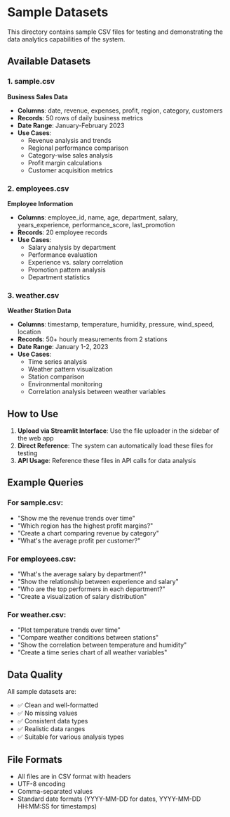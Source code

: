 # Sample Datasets

This directory contains sample CSV files for testing and demonstrating the data analytics capabilities of the system.

## Available Datasets

### 1. sample.csv
**Business Sales Data**
- **Columns**: date, revenue, expenses, profit, region, category, customers
- **Records**: 50 rows of daily business metrics
- **Date Range**: January-February 2023
- **Use Cases**: 
  - Revenue analysis and trends
  - Regional performance comparison
  - Category-wise sales analysis
  - Profit margin calculations
  - Customer acquisition metrics

### 2. employees.csv
**Employee Information**
- **Columns**: employee_id, name, age, department, salary, years_experience, performance_score, last_promotion
- **Records**: 20 employee records
- **Use Cases**:
  - Salary analysis by department
  - Performance evaluation
  - Experience vs. salary correlation
  - Promotion pattern analysis
  - Department statistics

### 3. weather.csv
**Weather Station Data**
- **Columns**: timestamp, temperature, humidity, pressure, wind_speed, location
- **Records**: 50+ hourly measurements from 2 stations
- **Date Range**: January 1-2, 2023
- **Use Cases**:
  - Time series analysis
  - Weather pattern visualization
  - Station comparison
  - Environmental monitoring
  - Correlation analysis between weather variables

## How to Use

1. **Upload via Streamlit Interface**: Use the file uploader in the sidebar of the web app
2. **Direct Reference**: The system can automatically load these files for testing
3. **API Usage**: Reference these files in API calls for data analysis

## Example Queries

### For sample.csv:
- "Show me the revenue trends over time"
- "Which region has the highest profit margins?"
- "Create a chart comparing revenue by category"
- "What's the average profit per customer?"

### For employees.csv:
- "What's the average salary by department?"
- "Show the relationship between experience and salary"
- "Who are the top performers in each department?"
- "Create a visualization of salary distribution"

### For weather.csv:
- "Plot temperature trends over time"
- "Compare weather conditions between stations"
- "Show the correlation between temperature and humidity"
- "Create a time series chart of all weather variables"

## Data Quality

All sample datasets are:
- ✅ Clean and well-formatted
- ✅ No missing values
- ✅ Consistent data types
- ✅ Realistic data ranges
- ✅ Suitable for various analysis types

## File Formats

- All files are in CSV format with headers
- UTF-8 encoding
- Comma-separated values
- Standard date formats (YYYY-MM-DD for dates, YYYY-MM-DD HH:MM:SS for timestamps)